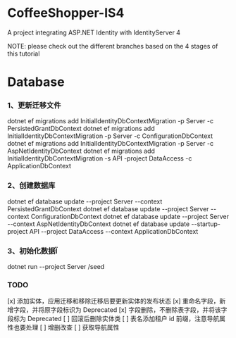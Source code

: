 # CoffeeShopper-IS4
A project integrating ASP.NET Identity with IdentityServer 4

NOTE: please check out the different branches based on the 4 stages of this tutorial


# Database

### 1、更新迁移文件
dotnet ef migrations add InitialIdentityDbContextMigration -p Server -c PersistedGrantDbContext
dotnet ef migrations add InitialIdentityDbContextMigration -p Server -c ConfigurationDbContext
dotnet ef migrations add InitialIdentityDbContextMigration -p Server -c AspNetIdentityDbContext
dotnet ef migrations add InitialIdentityDbContextMigration -s API -project DataAccess -c ApplicationDbContext

### 2、创建数据库
dotnet ef database update --project Server --context PersistedGrantDbContext
dotnet ef database update --project Server --context ConfigurationDbContext
dotnet ef database update --project Server --context AspNetIdentityDbContext
dotnet ef database update --startup-project API --project DataAccess --context ApplicationDbContext

### 3、初始化数据Ï
dotnet run --project Server /seed


### TODO
[x] 添加实体，应用迁移和移除迁移后要更新实体的发布状态
[x] 重命名字段，新增字段，并将原字段标识为 Deprecated
[x] 字段删除，不删除表字段，并将该字段标为 Deprecated
[ ] 回滚后删除实体类
[ ] 表名添加租户 id 前缀，注意导航属性也要处理
[ ] 增删改查
[ ] 获取导航属性

